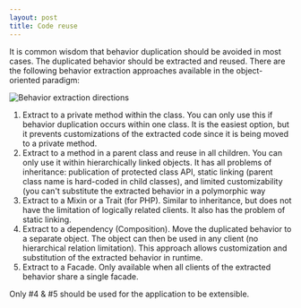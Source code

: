 ```yaml
---
layout: post
title: Code reuse
---
```

It is common wisdom that behavior duplication should be avoided in most cases. The duplicated behavior should be extracted and reused. There are the following behavior extraction approaches available in the object-oriented paradigm:

![Behavior extraction directions](/images/code-reuse.png)

1. Extract to a private method within the class. You can only use this if behavior duplication occurs within one class. It is the easiest option, but it prevents customizations of the extracted code since it is being moved to a private method.
2. Extract to a method in a parent class and reuse in all children. You can only use it within hierarchically linked objects. It has all problems of inheritance: publication of protected class API, static linking (parent class name is hard-coded in child classes), and limited customizability (you can't substitute the extracted behavior in a polymorphic way
3. Extract to a Mixin or a Trait (for PHP). Similar to inheritance, but does not have the limitation of logically related clients. It also has the problem of static linking.
4. Extract to a dependency (Composition). Move the duplicated behavior to a separate object. The object can then be used in any client (no hierarchical relation limitation). This approach allows customization and substitution of the extracted behavior in runtime.
5. Extract to a Facade. Only available when all clients of the extracted behavior share a single facade.

Only #4 & #5 should be used for the application to be extensible.
